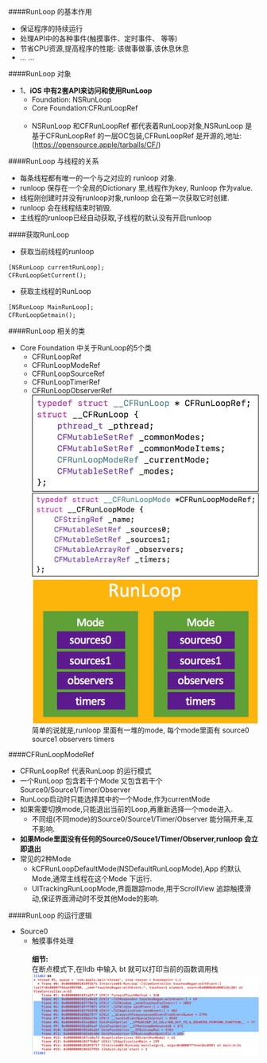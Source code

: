 

####RunLoop 的基本作用
- 保证程序的持续运行
- 处理API中的各种事件(触摸事件、定时事件、 等等)
- 节省CPU资源,提高程序的性能: 该做事做事,该休息休息
- ... ...

####RunLoop 对象

- 1、**iOS 中有2套API来访问和使用RunLoop**
    - Foundation: NSRunLoop
    - Core Foundation:CFRunLoopRef<br><br>
    - NSRunLoop 和CFRunLoopRef 都代表着RunLoop对象,NSRunLoop 是基于CFRunLoopRef 的一层OC包装,CFRunLoopRef 是开源的,地址:(https://opensource.apple/tarballs/CF/)
    
    

####RunLoop 与线程的关系
- 每条线程都有唯一的一个与之对应的 runloop 对象.
- runloop 保存在一个全局的Dictionary 里,线程作为key, Runloop 作为value.
- 线程刚创建时并没有runloop对象,runloop 会在第一次获取它时创建.
- runloop 会在线程结束时销毁.
- 主线程的runloop已经自动获取,子线程的默认没有开启runloop


####获取RunLoop
- 获取当前线程的runloop
```
[NSRunLoop currentRunLoop];
CFRunLoopGetCurrent();
```

- 获取主线程的RunLoop
```
[NSRunLoop MainRunLoop];
CFRunLoopGetmain();
```



####RunLoop 相关的类
- Core Foundation 中关于RunLoop的5个类
    - CFRunLoopRef
    - CFRunLoopModeRef
    - CFRunLoopSourceRef
    - CFRunLoopTimerRef
    - CFRunLoopObserverRef
  ![](/assets/RUNLOOP.png)  ![](/assets/RUNLOOPMODE.png)
   ![](/assets/Snip20180716_1.png) <br>
   简单的说就是,runloop 里面有一堆的mode, 每个mode里面有 source0  source1 observers  timers
   
   
   
   
####CFRunLoopModeRef 
- CFRunLoopRef 代表RunLoop 的运行模式
- 一个RunLoop 包含若干个Mode 又包含若干个Source0/Source1/Timer/Observer
- RunLoop启动时只能选择其中的一个Mode,作为currentMode
- 如果需要切换mode,只能退出当前的Loop,再重新选择一个mode进入.
    - 不同组(不同mode)的Source0/Source1/Timer/Observer 能分隔开来,互不影响.
- **如果Mode里面没有任何的Source0/Souce1/Timer/Observer,runloop 会立即退出**
- 常见的2种Mode
    - kCFRunLoopDefaultMode(NSDefaultRunLoopMode),App 的默认Mode,通常主线程在这个Mode 下运行.
    - UITrackingRunLoopMode,界面跟踪mode,用于ScrollView 追踪触摸滑动,保证界面滑动时不受其他Mode的影响.
    
    

####RunLoop 的运行逻辑

- Source0
    - 触摸事件处理<br><br>
    **细节:**<br>
    在断点模式下,在lldb 中输入 bt 就可以打印当前的函数调用栈
    ![](/assets/Snip20180717_2.png)
    
    

   




